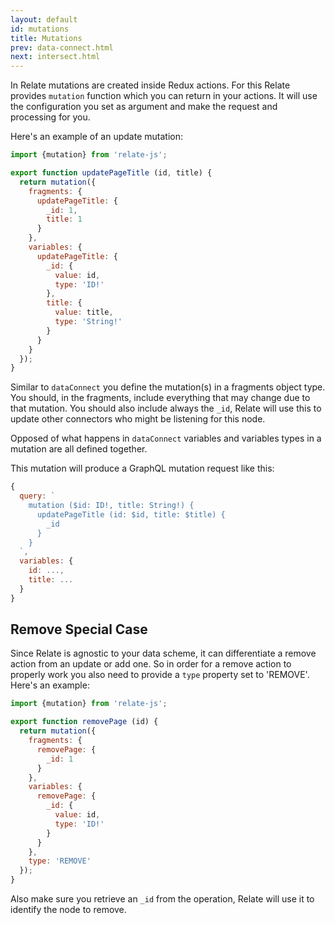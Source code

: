 ```yaml
---
layout: default
id: mutations
title: Mutations
prev: data-connect.html
next: intersect.html
---
```


In Relate mutations are created inside Redux actions. For this Relate provides `mutation` function which you can return in your actions. It will use the configuration you set as argument and make the request and processing for you.

Here's an example of an update mutation:

```js
import {mutation} from 'relate-js';

export function updatePageTitle (id, title) {
  return mutation({
    fragments: {
      updatePageTitle: {
        _id: 1,
        title: 1
      }
    },
    variables: {
      updatePageTitle: {
        _id: {
          value: id,
          type: 'ID!'
        },
        title: {
          value: title,
          type: 'String!'
        }
      }
    }
  });
}
```

Similar to `dataConnect` you define the mutation(s) in a fragments object type. You should, in the fragments, include everything that may change due to that mutation. You should also include always the `_id`, Relate will use this to update other connectors who might be listening for this node.

Opposed of what happens in `dataConnect` variables and variables types in a mutation are all defined together.

This mutation will produce a GraphQL mutation request like this:

```js
{
  query: `
    mutation ($id: ID!, title: String!) {
      updatePageTitle (id: $id, title: $title) {
        _id
      }
    }
  `,
  variables: {
    id: ...,
    title: ...
  }
}
```

## Remove Special Case

Since Relate is agnostic to your data scheme, it can differentiate a remove action from an update or add one. So in order for a remove action to properly work you also need to provide a `type` property set to 'REMOVE'. Here's an example:

```js
import {mutation} from 'relate-js';

export function removePage (id) {
  return mutation({
    fragments: {
      removePage: {
        _id: 1
      }
    },
    variables: {
      removePage: {
        _id: {
          value: id,
          type: 'ID!'
        }
      }
    },
    type: 'REMOVE'
  });
}
```

Also make sure you retrieve an `_id` from the operation, Relate will use it to identify the node to remove.
